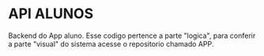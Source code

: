 # API ALUNOS
Backend do App aluno.
Esse codigo pertence a parte "logica", para conferir a parte "visual" do sistema acesse o repositorio chamado APP.
